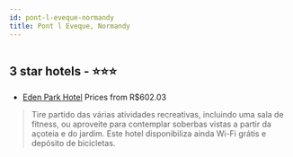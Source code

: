 ```yaml
---
id: pont-l-eveque-normandy
title: Pont l Eveque, Normandy
---
```


<center><img src="https://i.travelapi.com/hotels/5000000/4920000/4914500/4914485/171255ef_z.jpg" alt="" /></center>


##  3 star hotels - ⭐️⭐️⭐️

-    [Eden Park Hotel](https://www.hurb.com/br/aud/https://www.hurb.com/br/hotels/pont-l-eveque/eden-park-hotel-HT-FA3P?cmp=18055) Prices from R$602.03
   > Tire partido das várias atividades recreativas, incluindo uma sala de fitness, ou aproveite para contemplar soberbas vistas a partir da açoteia e do jardim. Este hotel disponibiliza ainda Wi-Fi grátis e depósito de bicicletas.
